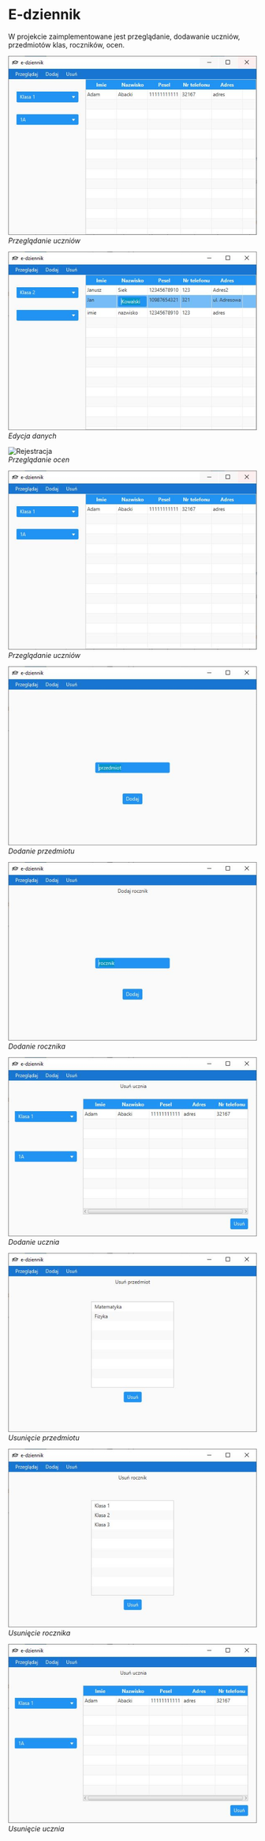 # E-dziennik

W projekcie zaimplementowane jest przeglądanie, dodawanie uczniów, przedmiotów klas, roczników, ocen.

![Rejestracja](/img/przegladanie_uczniow.jpg)</br>
*Przeglądanie uczniów*</br>

![Rejestracja](/img/edycja_danych.jpg)</br>
*Edycja danych*</br>

![Rejestracja](/img/przegladanie_ocen.jpg)</br>
*Przeglądanie ocen*</br>

![Rejestracja](/img/przegladanie_uczniow.jpg)</br>
*Przeglądanie uczniów*</br>

![Rejestracja](/img/dodanie_przedmiotu.jpg)</br>
*Dodanie przedmiotu*</br>

![Rejestracja](/img/dodanie_rocznika.jpg)</br>
*Dodanie rocznika*</br>

![Rejestracja](/img/usuniecie_ucznia.jpg)</br>
*Dodanie ucznia*</br>

![Rejestracja](/img/usuniecie_przedmiotu.jpg)</br>
*Usunięcie przedmiotu*</br>

![Rejestracja](/img/usuniecie_rocznika.jpg)</br>
*Usunięcie rocznika*</br>

![Rejestracja](/img/usuniecie_ucznia.jpg)</br>
*Usunięcie ucznia*</br>
